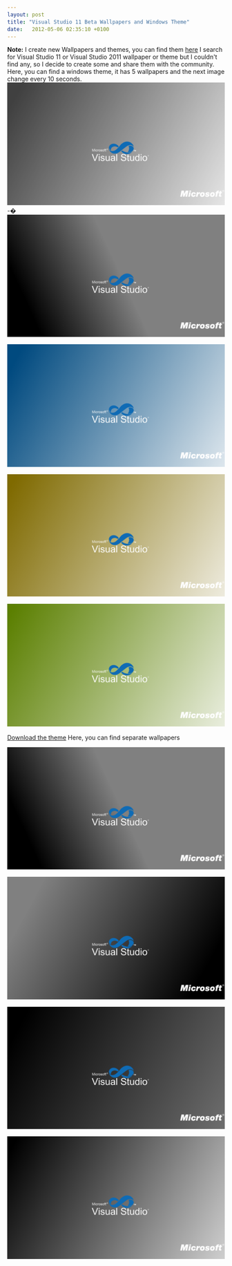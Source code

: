 ```yaml
---
layout: post
title: "Visual Studio 11 Beta Wallpapers and Windows Theme"
date:   2012-05-06 02:35:10 +0100
---
```


**Note:** I create new Wallpapers and themes, you can find
them [here](https://mohamedradwan.com/2012/05/19/visual-studio-11-beta-wallpapers-and-windows-theme-v-2-0/)
I search for Visual Studio 11 or Visual Studio 2011 wallpaper or theme
but I couldn\'t find any, so I decide to create some and share them with
the community. Here, you can find a windows theme, it has 5 wallpapers
and the next image change every 10 seconds.
[![VS-Wallpaper-5](/assets/images/2012/05/VS-Wallpaper-5-1024x576.png)](/assets/images/2012/05/VS-Wallpaper-5.jpg)
-�
[![VS-Wallpaper-4](/assets/images/2012/05/VS-Wallpaper-4-1024x576.png)](/assets/images/2012/05/VS-Wallpaper-4.jpg)

[![VS11-Wallpaper-1](/assets/images/2012/05/VS11-Wallpaper-1-1024x576.png)](/assets/images/2012/05/VS11-Wallpaper-1.jpg)

[![VS11-Wallpaper-2](/assets/images/2012/05/VS11-Wallpaper-2-1024x576.png)](/assets/images/2012/05/VS11-Wallpaper-2.jpg)

[![VS11-Wallpaper-3](/assets/images/2012/05/VS11-Wallpaper-3-1024x576.png)](/assets/images/2012/05/VS11-Wallpaper-3.jpg)

[Download the theme](https://skydrive.live.com/redir.aspx?cid=4bcaa16d27b46600&resid=4BCAA16D27B46600!2193&parid=4BCAA16D27B46600!2183 "Visual Studio 11 Beta Windows Theme")
Here, you can find  separate wallpapers

[![VS-Wallpaper-4](/assets/images/2012/05/VS-Wallpaper-4-1-1024x576.png)](/assets/images/2012/05/VS-Wallpaper-4-1.jpg)

[![VS-Wallpaper-3](/assets/images/2012/05/VS-Wallpaper-3-1024x576.png)](/assets/images/2012/05/VS-Wallpaper-3.jpg)

[![VS-Wallpaper-2](/assets/images/2012/05/VS-Wallpaper-2-1024x576.png)](/assets/images/2012/05/VS-Wallpaper-2.jpg)

[![VS-Wallpaper-1](/assets/images/2012/05/VS-Wallpaper-1-1024x576.png)](/assets/images/2012/05/VS-Wallpaper-1.jpg)

